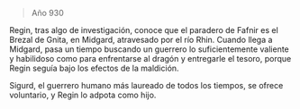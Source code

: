 > Año 930

Regin, tras algo de investigación, conoce que el paradero de Fafnir es el Brezal de Gnita, en Midgard, atravesado por el río Rhin. Cuando llega a Midgard, pasa un tiempo buscando un guerrero lo suficientemente valiente y habilidoso como para enfrentarse al dragón y entregarle el tesoro, porque Regin seguía bajo los efectos de la maldición.

Sigurd, el guerrero humano más laureado de todos los tiempos, se ofrece voluntario, y Regin lo adpota como hijo.